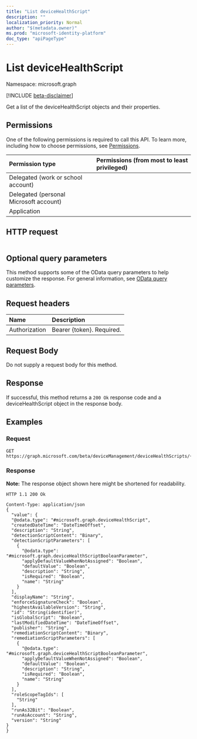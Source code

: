 ```yaml
---
title: "List deviceHealthScript"
description: ""
localization_priority: Normal
author: "$(metadata.owner)"
ms.prod: "microsoft-identity-platform"
doc_type: "apiPageType"
---
```


# List deviceHealthScript

Namespace: microsoft.graph

[!INCLUDE [beta-disclaimer](../../includes/beta-disclaimer.md)]

Get a list of the deviceHealthScript objects and their properties.

## Permissions

One of the following permissions is required to call this API. To learn more, including how to choose permissions, see [Permissions](/graph/permissions-reference).

| Permission type                        | Permissions (from most to least privileged) |
| :------------------------------------- | :------------------------------------------ |
| Delegated (work or school account)     |                                             |
| Delegated (personal Microsoft account) |                                             |
| Application                            |                                             |

## HTTP request

<!-- {
  "blockType": "ignored"
}
-->

```http

```

## Optional query parameters

This method supports some of the OData query parameters to help customize the response. For general information, see [OData query parameters](/graph/query-parameters).

## Request headers

| Name          | Description               |
| :------------ | :------------------------ |
| Authorization | Bearer {token}. Required. |

## Request Body

<!-- Actions and Functions -->

<!-- CRUD Methods -->

Do not supply a request body for this method.

## Response

If successful, this method returns a `200 Ok` response code and a deviceHealthScript object in the response body.

## Examples

### Request

<!-- {
  "blockType": "request",
  "name": "list_devicehealthscript"
}
-->

```http
GET https://graph.microsoft.com/beta/deviceManagement/deviceHealthScripts/{id}

```

### Response

**Note:** The response object shown here might be shortened for readability.

<!-- {
  "blockType": "response",
  "truncated": true,
  "@odata.type": "microsoft.management.services.api.deviceHealthScript"
}
-->

```http
HTTP 1.1 200 Ok

Content-Type: application/json
{
  "value": {
  "@odata.type": "#microsoft.graph.deviceHealthScript",
  "createdDateTime": "DateTimeOffset",
  "description": "String",
  "detectionScriptContent": "Binary",
  "detectionScriptParameters": [
    {
      "@odata.type": "#microsoft.graph.deviceHealthScriptBooleanParameter",
      "applyDefaultValueWhenNotAssigned": "Boolean",
      "defaultValue": "Boolean",
      "description": "String",
      "isRequired": "Boolean",
      "name": "String"
    }
  ],
  "displayName": "String",
  "enforceSignatureCheck": "Boolean",
  "highestAvailableVersion": "String",
  "id": "String(identifier)",
  "isGlobalScript": "Boolean",
  "lastModifiedDateTime": "DateTimeOffset",
  "publisher": "String",
  "remediationScriptContent": "Binary",
  "remediationScriptParameters": [
    {
      "@odata.type": "#microsoft.graph.deviceHealthScriptBooleanParameter",
      "applyDefaultValueWhenNotAssigned": "Boolean",
      "defaultValue": "Boolean",
      "description": "String",
      "isRequired": "Boolean",
      "name": "String"
    }
  ],
  "roleScopeTagIds": [
    "String"
  ],
  "runAs32Bit": "Boolean",
  "runAsAccount": "String",
  "version": "String"
}
}

```